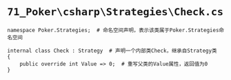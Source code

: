 # `71_Poker\csharp\Strategies\Check.cs`

```
namespace Poker.Strategies;  # 命名空间声明，表示该类属于Poker.Strategies命名空间

internal class Check : Strategy  # 声明一个内部类Check，继承自Strategy类
{
    public override int Value => 0;  # 重写父类的Value属性，返回值为0
}
```